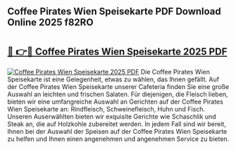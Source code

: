## Coffee Pirates Wien Speisekarte PDF Download Online 2025 f82RO

# <h2><a href="http://gcdpygn.nevu.top/?p=Coffee+Pirates+Wien+Speisekarte">🔗 👉🔴 Coffee Pirates Wien Speisekarte 2025 PDF</a></h2>

[![Coffee Pirates Wien Speisekarte 2025 PDF](https://i.imgur.com/dBaPXMq.png)](http://gcdpygn.nevu.top/?p=Coffee+Pirates+Wien+Speisekarte)
Die Coffee Pirates Wien Speisekarte ist eine Gelegenheit, etwas zu wählen, das Ihnen gefällt. Auf der Coffee Pirates Wien Speisekarte unserer Cafeteria finden Sie eine große Auswahl an leichten und frischen Salaten. Für diejenigen, die Fleisch lieben, bieten wir eine umfangreiche Auswahl an Gerichten auf der Coffee Pirates Wien Speisekarte an: Rindfleisch, Schweinefleisch, Huhn und Fisch. Unseren Auserwählten bieten wir exquisite Gerichte wie Schaschlik und Steak an, die auf Holzkohle zubereitet werden. In jedem Fall sind wir bereit, Ihnen bei der Auswahl der Speisen auf der Coffee Pirates Wien Speisekarte zu helfen und Ihnen einen angenehmen und angenehmen Service zu bieten.
